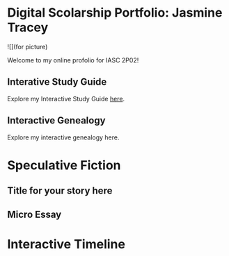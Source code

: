 # Digital Scolarship Portfolio: Jasmine Tracey

![](for picture)

Welcome to my online profolio for IASC 2P02!

## Interative Study Guide 

Explore my Interactive Study Guide [here](2P02Team1InteractiveStudyGuide.html).

## Interactive Genealogy 

Explore my interactive genealogy here.

# Speculative Fiction 

## Title for your story here

## Micro Essay 

# Interactive Timeline
